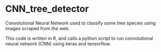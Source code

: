 # CNN_tree_detector
Convolutional Neural Network used to classify some tree species using images scraped from the web.

This code is written in R, and calls a python script to run convolutional neural network (CNN) using keras and tensorflow.
